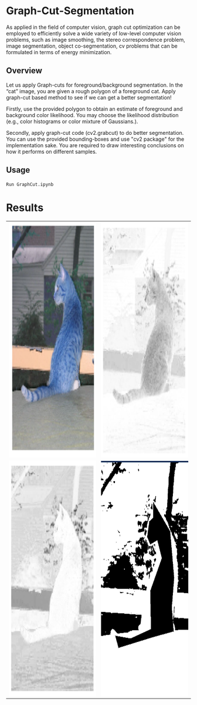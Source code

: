 # Graph-Cut-Segmentation
As applied in the field of computer vision, graph cut optimization can be employed to efficiently solve a wide variety of low-level computer vision problems, such as image smoothing, the stereo correspondence problem, image segmentation, object co-segmentation, cv problems that can be formulated in terms of energy minimization. 

## Overview

Let us apply Graph-cuts for foreground/background segmentation. In the “cat” image, you are given a rough polygon of a foreground cat. Apply graph-cut based method to see if we can get a better segmentation!

Firstly, use the provided polygon to obtain an estimate of foreground and background color likelihood. You may choose the likelihood distribution (e.g., color histograms or color mixture of Gaussians.).

Secondly, apply graph-cut code (cv2.grabcut) to do better segmentation. You can use the provided bounding-boxes and use "cv2 package" for the implementation sake. You are required to draw interesting conclusions on how it performs on different samples.

## Usage

```
Run GraphCut.ipynb
```

# Results

<table>
  <tr>
    <td> <img src="Results/og_img.png"  alt="1" width = 360px height = 640px ></td>
    <td><img src="Results/bg_p_map.png" alt="2" width = 360px height = 640px></td>
   </tr> 
   <tr>
      <td><img src="Results/fg_p_map.png" alt="3" width = 360px height = 640px></td>
      <td><img src="./Results/gauss.png" align="right" alt="4" width = 360px height = 640px>
  </td>
  </tr>
</table>


<!-- ![image](Results/og_img.png) <br>
Original Image
<br>
![image](Results/bg_p_map.png) <br>
Background Probability Map
<br>
![image](Results/fg_p_map.png) <br>
Foreground Probability Map
<br>
![image](Results/gauss.png) <br>
Gaussian Mixture Model
<br>
![image](Results/fg_mask.png) <br>
Foreground Mask
<br>
![image](Results/eg_r.png) <br>
Result -->




